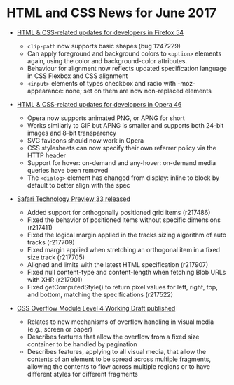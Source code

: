 # HTML and CSS News for June 2017

- [HTML & CSS-related updates for developers in Firefox 54](https://developer.mozilla.org/en-US/Firefox/Releases/54)
    + `clip-path` now supports basic shapes (bug 1247229)
    + Can apply foreground and background colors to `<option>` elements again, using the color and background-color attributes. 
    + Behaviour for alignment now reflects updated specification language in CSS Flexbox and CSS alignment
    + `<input>` elements of types checkbox and radio with -moz-appearance: none; set on them are now non-replaced elements

- [HTML & CSS-related updates for developers in Opera 46](https://dev.opera.com/blog/opera-46/)
    + Opera now supports animated PNG, or APNG for short
    + Works similarly to GIF but APNG is smaller and supports both 24-bit images and 8-bit transparency
    + SVG favicons should now work in Opera
    + CSS stylesheets can now specify their own referrer policy via the HTTP header
    + Support for hover: on-demand and any-hover: on-demand media queries have been removed
    + The `<dialog>` element has changed from display: inline to block by default to better align with the spec

- [Safari Technology Preview 33 released](https://webkit.org/blog/7751/safari-technology-preview-33/)
    + Added support for orthogonally positioned grid items (r217486)
    + Fixed the behavior of positioned items without specific dimensions (r217411)
    + Fixed the logical margin applied in the tracks sizing algorithm of auto tracks (r217709)
    + Fixed margin applied when stretching an orthogonal item in a fixed size track (r217705)
    + Aligned <col span> and <colgroup span> limits with the latest HTML specification (r217907)
    + Fixed null content-type and content-length when fetching Blob URLs with XHR (r217901)
    + Fixed getComputedStyle() to return pixel values for left, right, top, and bottom, matching the specifications (r217522)

- [CSS Overflow Module Level 4 Working Draft published](https://www.w3.org/TR/2017/WD-css-logical-1-20170518/)
    + Relates to new mechanisms of overflow handling in visual media (e.g., screen or paper)
    + Describes features that allow the overflow from a fixed size container to be handled by pagination
    + Describes features, applying to all visual media, that allow the contents of an element to be spread across multiple fragments, allowing the contents to flow across multiple regions or to have different styles for different fragments
